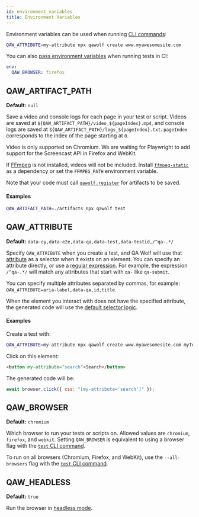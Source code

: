 ```yaml
---
id: environment_variables
title: Environment Variables
---
```


Environment variables can be used when running [CLI commands](cli):

```bash
QAW_ATTRIBUTE=my-attribute npx qawolf create www.myawesomesite.com
```

You can also [pass environment variables](../run_tests_in_ci#use-environment-variables) when running tests in CI:

```yaml
env:
  QAW_BROWSER: firefox
```

## QAW_ARTIFACT_PATH

**Default:** `null`

Save a video and console logs for each page in your test or script. Videos are saved at `${QAW_ARTIFACT_PATH}/video_${pageIndex}.mp4`, and console logs are saved at `${QAW_ARTIFACT_PATH}/logs_${pageIndex}.txt`. `pageIndex` corresponds to the index of the page starting at `0`.

Video is only supported on Chromium. We are waiting for Playwright to add support for the Screencast API in Firefox and WebKit.

If [FFmpeg](https://www.ffmpeg.org) is not installed, videos will not be included. Install [`ffmpeg-static`](https://www.npmjs.com/package/ffmpeg-static) as a dependency or set the `FFMPEG_PATH` environment variable.

Note that your code must call [`qawolf.register`](TODOFIXLINK) for artifacts to be saved.

#### Examples

```bash
QAW_ARTIFACT_PATH=./artifacts npx qawolf test
```

## QAW_ATTRIBUTE

**Default:** `data-cy,data-e2e,data-qa,data-test,data-testid,/^qa-.*/`

Specify `QAW_ATTRIBUTE` when you create a test, and QA Wolf will use that [attribute](https://developer.mozilla.org/en-US/docs/Web/CSS/Attribute_selectors) as a selector when it exists on an element. You can specify an attribute directly, or use a [regular expression](https://developer.mozilla.org/en-US/docs/Web/JavaScript/Guide/Regular_Expressions). For example, the expression `/^qa-.*/` will match any attributes that start with `qa-` like `qa-submit`.

You can specify multiple attributes separated by commas, for example: `QAW_ATTRIBUTE=aria-label,data-qa,id,title`.

When the element you interact with does not have the specified attribute, the generated code will use the [default selector logic](../use_custom_selectors#default-selector-logic).

#### Examples

Create a test with:

```bash
QAW_ATTRIBUTE=my-attribute npx qawolf create www.myawesomesite.com myTest
```

Click on this element:

```html
<button my-attribute="search">Search</button>
```

The generated code will be:

```js
await browser.click({ css: "[my-attribute='search']" });
```

## QAW_BROWSER

**Default:** `chromium`

Which browser to run your tests or scripts on. Allowed values are `chromium`, `firefox`, and `webkit`. Setting `QAW_BROWSER` is equivalent to using a browser flag with the [`test` CLI command](cli#npx-qawolf-test-name).

To run on all browsers (Chromium, Firefox, and WebKit), use the `--all-browsers` flag with the [`test` CLI command](cli#npx-qawolf-test-name).

## QAW_HEADLESS

**Default:** `true`

Run the browser in [headless mode](https://developers.google.com/web/updates/2017/04/headless-chrome).
